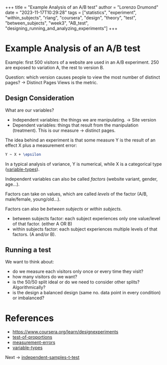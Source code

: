 +++
title = "Example Analysis of an A/B test"
author = "Lorenzo Drumond"
date = "2023-11-17T10:29:28"
tags = ["statistics",  "experiment",  "within_subjects",  "rlang",  "coursera",  "design",  "theory",  "test",  "between_subjects",  "week3",  "AB_test",  "designing_running_and_analyzing_experiments"]
+++


# Example Analysis of an A/B test
Example: first 500 visitors of a website are used in an A/B experiment. 250 are exposed to variation A, the rest to version B.

Question: which version causes people to view the most number of distinct pages? -> Distinct Pages Views is the metric.

## Design Consideration

What are our variables?

- Independent variables: the things we are manipulating. -> Site version
- Dependent variables: things that result from the manipulation (treatment). This is our measure -> distinct pages.

The idea behind an experiment is that some measure Y is the result of an effect X plus a measurement error:
```latex
Y ~ X + \epsilon
```

In a typical analysis of variance, Y is numerical, while X is a categorical type ([variable-types](/wiki/variable-types/)).

Independent variables can also be called _factors_ (website variant, gender, age...).

Factors can take on values, which are called _levels_ of the factor (A/B, male/female, young/old...).

Factors can also be _between subjects_ or _within subjects_.

- between subjects factor: each subject experiences only one value/level of that factor. (either A OR B)
- within subjects factor: each subject experiences multiple levels of that factors. (A and/or B).

## Running a test
We want to think about:
- do we measure each visitors only once or every time they visit?
- how many visitors do we want?
- is the 50/50 split ideal or do we need to consider other splits? Algorithmically?
- is the design a balanced design (same no. data point in every condition) or imbalanced?

# References
- https://www.coursera.org/learn/designexperiments
- [test-of-proportions](/wiki/test-of-proportions/)
- [measurement-errors](/wiki/measurement-errors/)
- [variable-types](/wiki/variable-types/)

Next -> [independent-samples-t-test](/wiki/independent-samples-t-test/)
